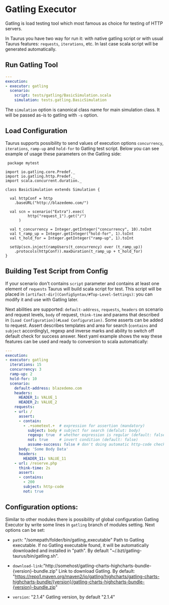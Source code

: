 # Gatling Executor

Gatling is load testing tool which most famous as choice for testing of HTTP servers.
 
In Taurus you have two way for run it: with native gatling script or with usual Taurus features: `requests`, `iterations`, etc. In last case scala script will be generated automatically.  

## Run Gatling Tool

```yaml
---
execution:
- executor: gatling
  scenario:
    script: tests/gatling/BasicSimulation.scala
    simulation: tests.gatling.BasicSimulation
```

The `simulation` option is canonical class name for main simulation class. It will be passed as-is to gatling with `-s` option.

## Load Configuration

 Taurus supports possibility to send values of execution options `concurrency`, `iterations`, `ramp-up` and `hold-for` to Gatling test script. Below you can see example of usage these parameters on the Gatling side:
 
```
 package mytest

import io.gatling.core.Predef._
import io.gatling.http.Predef._
import scala.concurrent.duration._

class BasicSimulation extends Simulation {

  val httpConf = http
    .baseURL("http://blazedemo.com/")

  val scn = scenario("Extra").exec(
          http("request_1").get("/")
      )

  val t_concurrency = Integer.getInteger("concurrency", 10).toInt
  val t_ramp_up = Integer.getInteger("hold-for", 1).toInt
  val t_hold_for = Integer.getInteger("ramp-up", 1).toInt

  setUp(scn.inject(rampUsers(t_concurrency) over (t_ramp_up))
    .protocols(httpConf)).maxDuration(t_ramp_up + t_hold_for)
}
```

## Building Test Script from Config

 If your scenario don't contains `script` parameter and contains at least one element of `requests` Taurus will build scala script for test. This script will be placed in `[artifact-dir](ConfigSyntax/#Top-Level-Settings)`: you can modify it and use with Gatling later. 
 
 Next abilities are supported: `default-address`, `requests`, `headers` on scenario and request levels, `body` of request, `think-time` and params that described in `[Load Configuration](#Load Configuration)`. 
 Some asserts can be added to request. Assert describes templates and area for search (`contains` and `subject` accordingly), regexp and inverse marks and ability to switch off default check for success answer. 
 Next yaml example shows the way these features can be used and ready to conversion to scala automatically:

```yaml
---
execution:
- executor: gatling
  iterations: 15
  concurrency: 3
  ramp-up: 2
  hold-for: 10
  scenario:
    default-address: blazedemo.com
    headers:
      HEADER_1: VALUE_1
      HEADER_2: VALUE_2
    requests:
    - url: /
      assert:
      - contain:
        - .+sometext.+  # expression for assertion (mandatory)
          subject: body # subject for search (defalut: body)
          regexp: true  # whether expression is regular (default: false)
          not: true     # invert condition (default: false)
          assume-success: false # don't doing automatic http-code check (defalut: false, check will be done) 
      body: 'Some Body Data'
      headers:
        HEADER_11: VALUE_11
    - url: /reserve.php
      think-time: 2s
      assert:
      - contains: 
        - 200
        subject: http-code
        not: true
```
## Configuration options:

 Similar to other modules there is possibility of global configuration Gatling Executor by write some lines in `gatling` branch of modules setting. Next options can be set:
 - `path`: "/somepath/folder/bin/gatling_executable"
    Path to Gatling executable.
    If no Gatling executable found, it will be automatically downloaded and installed in "path".
    By default "~/.bzt/gatling-taurus/bin/gatling.sh".
    
 - `download-link`:"http://somehost/gatling-charts-highcharts-bundle-{version}-bundle.zip"
    Link to download Gatling.
    By default: "https://repo1.maven.org/maven2/io/gatling/highcharts/gatling-charts-highcharts-bundle/{version}/gatling-charts-highcharts-bundle-{version}-bundle.zip"
    
 -  `version`: "2.1.4"
    Gatling version, by default "2.1.4"
